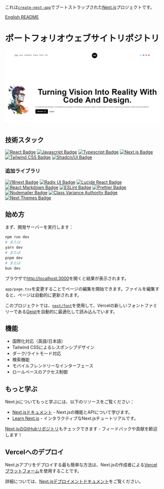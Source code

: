 これは[`create-next-app`](https://nextjs.org/docs/app/api-reference/cli/create-next-app)でブートストラップされた[Next.js](https://nextjs.org)プロジェクトです。

[English README](./README.md)

# ポートフォリオウェブサイトリポジトリ
![スクリーンショット](./public/images/pages/home.png)

## 技術スタック

[![React Badge](https://img.shields.io/badge/-React-61DBFB?style=for-the-badge&labelColor=black&logo=react&logoColor=61DBFB)](#) 
[![Javascript Badge](https://img.shields.io/badge/-Javascript-F0DB4F?style=for-the-badge&labelColor=black&logo=javascript&logoColor=F0DB4F)](#) 
[![Typescript Badge](https://img.shields.io/badge/-Typescript-007acc?style=for-the-badge&labelColor=black&logo=typescript&logoColor=007acc)](#)
[![Next.js Badge](https://img.shields.io/badge/-Next.js-000000?style=for-the-badge&labelColor=black&logo=next.js&logoColor=white)](#)
[![Tailwind CSS Badge](https://img.shields.io/badge/-Tailwind_CSS-06B6D4?style=for-the-badge&labelColor=black&logo=tailwindcss&logoColor=06B6D4)](#)
[![Shadcn/UI Badge](https://img.shields.io/badge/-Shadcn/UI-000000?style=for-the-badge&labelColor=black&logo=shadcnui&logoColor=white)](#)

### 追加ライブラリ

[![i18next Badge](https://img.shields.io/badge/-i18next-26A69A?style=for-the-badge&labelColor=black&logo=i18next&logoColor=26A69A)](#)
[![Radix UI Badge](https://img.shields.io/badge/-Radix_UI-FF4785?style=for-the-badge&labelColor=black&logo=radixui&logoColor=FF4785)](#)
[![Lucide React Badge](https://img.shields.io/badge/-Lucide_React-5E5CE6?style=for-the-badge&labelColor=black&logo=lucide&logoColor=5E5CE6)](#)
[![React Markdown Badge](https://img.shields.io/badge/-React_Markdown-61DAFB?style=for-the-badge&labelColor=black&logo=markdown&logoColor=61DAFB)](#)
[![ESLint Badge](https://img.shields.io/badge/-ESLint-4B32C3?style=for-the-badge&labelColor=black&logo=eslint&logoColor=4B32C3)](#)
[![Prettier Badge](https://img.shields.io/badge/-Prettier-F7B93E?style=for-the-badge&labelColor=black&logo=prettier&logoColor=F7B93E)](#)
[![Nodemailer Badge](https://img.shields.io/badge/-Nodemailer-22B573?style=for-the-badge&labelColor=black&logo=nodemailer&logoColor=22B573)](#)
[![Class Variance Authority Badge](https://img.shields.io/badge/-CVA-4F46E5?style=for-the-badge&labelColor=black&logo=tailwindcss&logoColor=4F46E5)](#)
[![Next Themes Badge](https://img.shields.io/badge/-Next_Themes-000000?style=for-the-badge&labelColor=black&logo=next.js&logoColor=white)](#)

## 始め方

まず、開発サーバーを実行します：

```bash
npm run dev
# または
yarn dev
# または
pnpm dev
# または
bun dev
```

ブラウザで[http://localhost:3000](http://localhost:3000)を開くと結果が表示されます。

`app/page.tsx`を変更することでページの編集を開始できます。ファイルを編集すると、ページは自動的に更新されます。

このプロジェクトでは、[`next/font`](https://nextjs.org/docs/app/building-your-application/optimizing/fonts)を使用して、Vercelの新しいフォントファミリーである[Geist](https://vercel.com/font)を自動的に最適化して読み込んでいます。

## 機能

- 国際化対応（英語/日本語）
- Tailwind CSSによるレスポンシブデザイン
- ダーク/ライトモード対応
- 検索機能
- モバイルフレンドリーなインターフェース
- ロールベースのアクセス制御

## もっと学ぶ

Next.jsについてもっと学ぶには、以下のリソースをご覧ください：

- [Next.jsドキュメント](https://nextjs.org/docs) - Next.jsの機能とAPIについて学びます。
- [Learn Next.js](https://nextjs.org/learn) - インタラクティブなNext.jsチュートリアルです。

[Next.jsのGitHubリポジトリ](https://github.com/vercel/next.js)もチェックできます - フィードバックや貢献を歓迎します！

## Vercelへのデプロイ

Next.jsアプリをデプロイする最も簡単な方法は、Next.jsの作成者による[Vercelプラットフォーム](https://vercel.com/new?utm_medium=default-template&filter=next.js&utm_source=create-next-app&utm_campaign=create-next-app-readme)を使用することです。

詳細については、[Next.jsデプロイメントドキュメント](https://nextjs.org/docs/app/building-your-application/deploying)をご覧ください。
